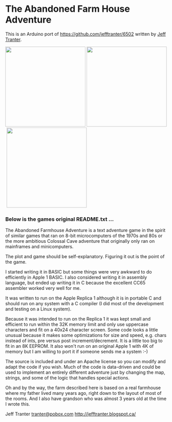 # The Abandoned Farm House Adventure

This is an Arduino port of https://github.com/jefftranter/6502 written by [Jeff Tranter](https://jefftranter.blogspot.com).

<img src="https://dadecoza.github.io/images/13CFFBA5-3438-4C8F-B93E-BF8A0CA2E03D.JPG" width="250">&nbsp;<img src="https://dadecoza.github.io/images/1D06DEE7-2237-49AE-B654-628A799465FD.JPG" width="250">&nbsp;<img src="https://dadecoza.github.io/images/graph.png" width="250">

### Below is the games original README.txt ...

The Abandoned Farmhouse Adventure is a text adventure game in the
spirit of similar games that ran on 8-bit microcomputers of the 1970s
and 80s or the more ambitious Colossal Cave adventure that originally
only ran on mainframes and minicomputers.

The plot and game should be self-explanatory. Figuring it out is the
point of the game.

I started writing it in BASIC but some things were very awkward to do
efficiently in Apple 1 BASIC. I also considered writing it in assembly
language, but ended up writing it in C because the excellent CC65
assembler worked very well for me.

It was written to run on the Apple Replica 1 although it is in
portable C and should run on any system with a C compiler (I did most
of the development and testing on a Linux system).

Because it was intended to run on the Replica 1 it was kept small and
efficient to run within the 32K memory limit and only use uppercase
characters and fit on a 40x24 character screen. Some code looks a
little unusual because it makes some optimizations for size and speed,
e.g. chars instead of ints, pre versus post increment/decrement. It is
a little too big to fit in an 8K EEPROM. It also won't run on an
original Apple 1 with 4K of memory but I am willing to port it if
someone sends me a system :-)

The source is included and under an Apache license so you can modify
and adapt the code if you wish. Much of the code is data-driven and
could be used to implement an entirely different adventure just by
changing the map, strings, and some of the logic that handles special
actions.

Oh and by the way, the farm described here is based on a real
farmhouse where my father lived many years ago, right down to the
layout of most of the rooms. And I also have grandson who was
almost 3 years old at the time I wrote this.

Jeff Tranter <tranter@pobox.com>
http://jefftranter.blogspot.ca/
